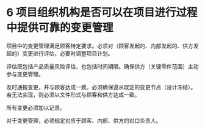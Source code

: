 # 6 项目组织机构是否可以在项目进行过程中提供可靠的变更管理

项目中的变更管理满足顾客特定要求。必须对（顾客发起的、内部发起的、供方发起的）变更进行评估，必要时调整项目计划。

评估既包括产品质量风险评估，也包括时间期限。确保供方（关键零件范围）主动参与变更管理。

及时通报变更，并与顾客达成一致。必须确保遵从既定的变更节点（设计冻结）。若无法实现，则必须以文件形式与顾客和供方达成一致。

所有变更必须加以记录。

对于变更管理，必须规定对应于顾客、内部、供方的对口负责人。

